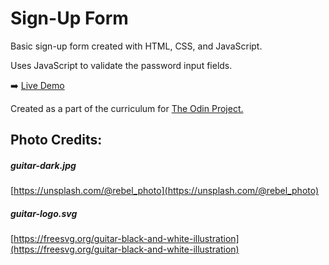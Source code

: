 Sign-Up Form
======
Basic sign-up form created with HTML, CSS, and JavaScript.

Uses JavaScript to validate the password input fields.

:arrow_right:  [Live Demo](https://aaroncarlisle-cs.github.io/sign-up-form/)

Created as a part of the curriculum for [The Odin Project.](https://www.theodinproject.com/)

Photo Credits:
----------------
##### guitar-dark.jpg
[https://unsplash.com/@rebel_photo](https://unsplash.com/@rebel_photo)

##### guitar-logo.svg
[https://freesvg.org/guitar-black-and-white-illustration](https://freesvg.org/guitar-black-and-white-illustration)
